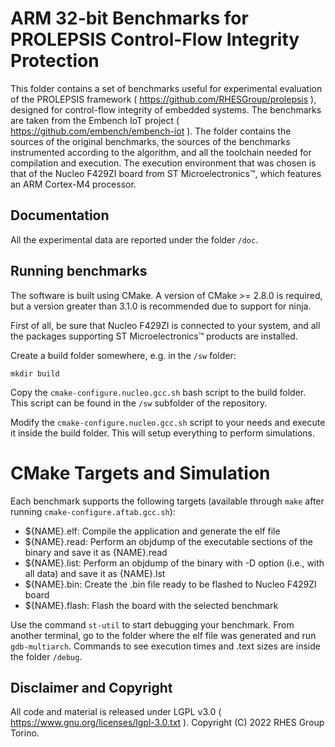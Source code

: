 # ARM 32-bit Benchmarks for PROLEPSIS Control-Flow Integrity Protection

This folder contains a set of benchmarks useful for experimental evaluation of the PROLEPSIS framework ( https://github.com/RHESGroup/prolepsis ), designed for control-flow integrity of embedded systems. The benchmarks are taken from the Embench IoT project ( https://github.com/embench/embench-iot ). The folder contains the sources of the original benchmarks, the sources of the benchmarks instrumented according to the algorithm, and all the toolchain needed for compilation and execution. The execution environment that was chosen is that of the Nucleo F429ZI board from ST Microelectronics™, which features an ARM Cortex-M4 processor.

## Documentation 

All the experimental data are reported under the folder `/doc`.

## Running benchmarks

The software is built using CMake. A version of CMake >= 2.8.0 is
required, but a version greater than 3.1.0 is recommended due to support for
ninja.

First of all, be sure that Nucleo F429ZI is connected to your system, and all the packages supporting ST Microelectronics™ products are installed.

Create a build folder somewhere, e.g. in the `/sw` folder:

    mkdir build

Copy the `cmake-configure.nucleo.gcc.sh` bash script to the build folder.
This script can be found in the `/sw` subfolder of the repository.

Modify the `cmake-configure.nucleo.gcc.sh` script to your needs and execute it inside the build folder.
This will setup everything to perform simulations.

# CMake Targets and Simulation

Each benchmark supports the following targets (available through `make` after running `cmake-configure.aftab.gcc.sh`):

* ${NAME}.elf: Compile the application and generate the elf file
* ${NAME}.read: Perform an objdump of the executable sections of the binary and save it as {NAME}.read
* ${NAME}.list: Perform an objdump of the binary with -D option (i.e., with all data) and save it as {NAME}.lst
* ${NAME}.bin: Create the .bin file ready to be flashed to Nucleo F429ZI board
* ${NAME}.flash: Flash the board with the selected benchmark

Use the command `st-util` to start debugging your benchmark. From another terminal, go to the folder where the elf file was generated and run `gdb-multiarch`. Commands to see execution times and .text sizes are inside the folder `/debug`.

## Disclaimer and Copyright

All code and material is released under LGPL v3.0 ( https://www.gnu.org/licenses/lgpl-3.0.txt ). Copyright (C) 2022 RHES Group Torino.
